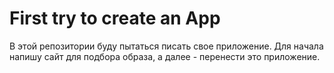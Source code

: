 # First try to create an App

В этой репозитории буду пытаться писать свое приложение. Для начала напишу сайт для подбора образа, а далее - перенести это приложение.
